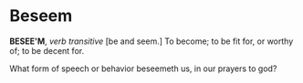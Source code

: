 # Beseem

**BESEE'M**, _verb transitive_ \[be and seem.\] To become; to be fit for, or worthy of; to be decent for.

What form of speech or behavior beseemeth us, in our prayers to god?